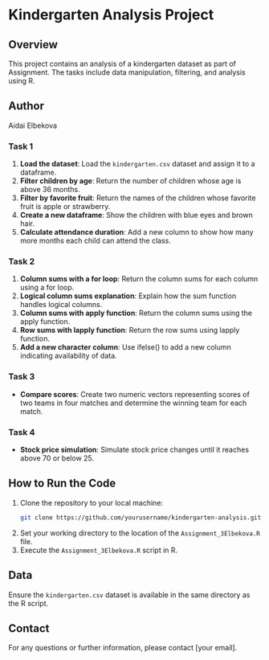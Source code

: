 # Kindergarten Analysis Project

## Overview
This project contains an analysis of a kindergarten dataset as part of Assignment. The tasks include data manipulation, filtering, and analysis using R.

## Author
Aidai Elbekova

### Task 1
1. **Load the dataset**: Load the `kindergarten.csv` dataset and assign it to a dataframe.
2. **Filter children by age**: Return the number of children whose age is above 36 months.
3. **Filter by favorite fruit**: Return the names of the children whose favorite fruit is apple or strawberry.
4. **Create a new dataframe**: Show the children with blue eyes and brown hair.
5. **Calculate attendance duration**: Add a new column to show how many more months each child can attend the class.

### Task 2
1. **Column sums with a for loop**: Return the column sums for each column using a for loop.
2. **Logical column sums explanation**: Explain how the sum function handles logical columns.
3. **Column sums with apply function**: Return the column sums using the apply function.
4. **Row sums with lapply function**: Return the row sums using lapply function.
5. **Add a new character column**: Use ifelse() to add a new column indicating availability of data.

### Task 3
- **Compare scores**: Create two numeric vectors representing scores of two teams in four matches and determine the winning team for each match.

### Task 4
- **Stock price simulation**: Simulate stock price changes until it reaches above 70 or below 25.

## How to Run the Code

1. Clone the repository to your local machine:
    ```sh
    git clone https://github.com/yourusername/kindergarten-analysis.git
    ```
2. Set your working directory to the location of the `Assignment_3Elbekova.R` file.
3. Execute the `Assignment_3Elbekova.R` script in R.

## Data
Ensure the `kindergarten.csv` dataset is available in the same directory as the R script.

## Contact
For any questions or further information, please contact [your email].
